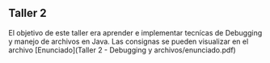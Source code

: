 ## Taller 2
El objetivo de este taller era aprender e implementar tecnícas de Debugging y manejo de archivos en Java.
Las consignas se pueden visualizar en el archivo [Enunciado](Taller 2 - Debugging y archivos/enunciado.pdf)
